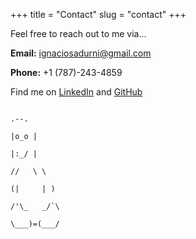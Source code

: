 +++
title = "Contact"
slug = "contact"
+++

Feel free to reach out to me via...

**Email:** ignaciosadurni@gmail.com

**Phone:** +1 (787)-243-4859

Find me on [LinkedIn](https://linkedin.com/in/ignacio-sadurni)
and [GitHub](https://github.com/isadurni)


                                                                                    .--.
                                                                                   |o_o |
                                                                                   |:_/ |
                                                                                  //   \ \
                                                                                 (|     | )
                                                                                /'\_   _/`\
                                                                                \___)=(___/